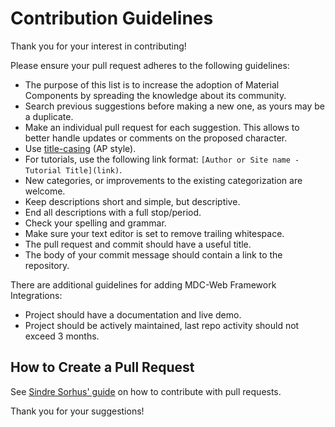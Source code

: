 # Contribution Guidelines

Thank you for your interest in contributing!

Please ensure your pull request adheres to the following guidelines:

- The purpose of this list is to increase the adoption of Material Components by spreading the knowledge
about its community.
- Search previous suggestions before making a new one, as yours may be a duplicate.
- Make an individual pull request for each suggestion. This allows to better handle updates or comments on the proposed character.
- Use [title-casing](http://titlecapitalization.com) (AP style).
- For tutorials, use the following link format: `[Author or Site name - Tutorial Title](link)`.
- New categories, or improvements to the existing categorization are welcome.
- Keep descriptions short and simple, but descriptive.
- End all descriptions with a full stop/period.
- Check your spelling and grammar.
- Make sure your text editor is set to remove trailing whitespace.
- The pull request and commit should have a useful title.
- The body of your commit message should contain a link to the repository.

There are additional guidelines for adding MDC-Web Framework Integrations:

- Project should have a documentation and live demo.
- Project should be actively maintained, last repo activity should not exceed 3 months.

## How to Create a Pull Request

See [Sindre Sorhus'
guide](https://github.com/sindresorhus/awesome/blob/master/contributing.md#adding-something-to-an-awesome-list) on how to contribute with pull requests.

Thank you for your suggestions!

